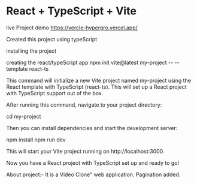 # React + TypeScript + Vite

live Project demo
https://vercle-hypergro.vercel.app/

Created this project using typeScript

installing the project

creating the react/typeScript app
npm init vite@latest my-project -- --template react-ts

This command will initialize a new Vite project named my-project using the React template with TypeScript (react-ts). This will set up a React project with TypeScript support out of the box.

After running this command, navigate to your project directory:

cd my-project

Then you can install dependencies and start the development server:

npm install
npm run dev

This will start your Vite project running on http://localhost:3000.

Now you have a React project with TypeScript set up and ready to go!


About project:-
It is a Video Clone" web application. 
Pagination added.
